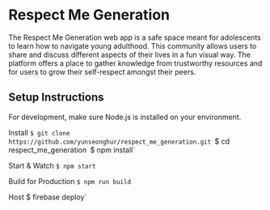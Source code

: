 # Respect Me Generation
The Respect Me Generation web app is a safe space meant for adolescents to learn how to navigate young adulthood. This community allows users to share and discuss different aspects of their lives in a fun visual way. The platform offers a place to gather knowledge from trustworthy resources and for users to grow their self-respect amongst their peers.

## Setup Instructions
For development, make sure Node.js is installed on your environment.

Install
`$ git clone https://github.com/yunseonghur/respect_me_generation.git
`$ cd respect_me_generation`
`$ npm install`

Start & Watch
`$ npm start`

Build for Production
`$ npm run build`

Host
$ firebase deploy`

